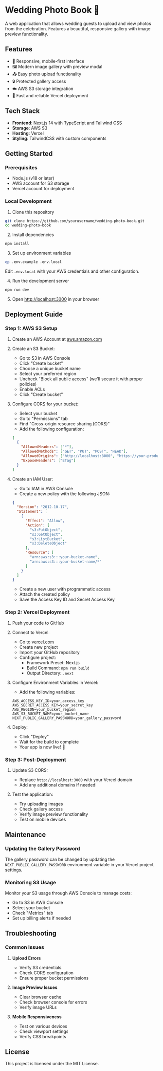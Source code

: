 # Wedding Photo Book 📸

A web application that allows wedding guests to upload and view photos from the celebration. Features a beautiful, responsive gallery with image preview functionality.

## Features

- 📱 Responsive, mobile-first interface
- 🖼️ Modern image gallery with preview modal
- 📤 Easy photo upload functionality
- 🔒 Protected gallery access
- ☁️ AWS S3 storage integration
- 🚀 Fast and reliable Vercel deployment

## Tech Stack

- **Frontend**: Next.js 14 with TypeScript and Tailwind CSS
- **Storage**: AWS S3
- **Hosting**: Vercel
- **Styling**: TailwindCSS with custom components

## Getting Started

### Prerequisites

- Node.js (v18 or later)
- AWS account for S3 storage
- Vercel account for deployment

### Local Development

1. Clone this repository
```bash
git clone https://github.com/yourusername/wedding-photo-book.git
cd wedding-photo-book
```

2. Install dependencies
```bash
npm install
```

3. Set up environment variables
```bash
cp .env.example .env.local
```
Edit `.env.local` with your AWS credentials and other configuration.

4. Run the development server
```bash
npm run dev
```

5. Open [http://localhost:3000](http://localhost:3000) in your browser

## Deployment Guide

### Step 1: AWS S3 Setup

1. Create an AWS Account at [aws.amazon.com](https://aws.amazon.com/)

2. Create an S3 Bucket:
   - Go to S3 in AWS Console
   - Click "Create bucket"
   - Choose a unique bucket name
   - Select your preferred region
   - Uncheck "Block all public access" (we'll secure it with proper policies)
   - Enable ACLs
   - Click "Create bucket"

3. Configure CORS for your bucket:
   - Select your bucket
   - Go to "Permissions" tab
   - Find "Cross-origin resource sharing (CORS)"
   - Add the following configuration:
   ```json
   [
     {
       "AllowedHeaders": ["*"],
       "AllowedMethods": ["GET", "PUT", "POST", "HEAD"],
       "AllowedOrigins": ["http://localhost:3000", "https://your-production-domain.com"],
       "ExposeHeaders": ["ETag"]
     }
   ]
   ```

4. Create an IAM User:
   - Go to IAM in AWS Console
   - Create a new policy with the following JSON:
   ```json
   {
     "Version": "2012-10-17",
     "Statement": [
       {
         "Effect": "Allow",
         "Action": [
           "s3:PutObject",
           "s3:GetObject",
           "s3:ListBucket",
           "s3:DeleteObject"
         ],
         "Resource": [
           "arn:aws:s3:::your-bucket-name",
           "arn:aws:s3:::your-bucket-name/*"
         ]
       }
     ]
   }
   ```
   - Create a new user with programmatic access
   - Attach the created policy
   - Save the Access Key ID and Secret Access Key

### Step 2: Vercel Deployment

1. Push your code to GitHub

2. Connect to Vercel:
   - Go to [vercel.com](https://vercel.com)
   - Create new project
   - Import your GitHub repository
   - Configure project:
     - Framework Preset: Next.js
     - Build Command: `npm run build`
     - Output Directory: `.next`

3. Configure Environment Variables in Vercel:
   - Add the following variables:
   ```
   AWS_ACCESS_KEY_ID=your_access_key
   AWS_SECRET_ACCESS_KEY=your_secret_key
   AWS_REGION=your_bucket_region
   AWS_S3_BUCKET_NAME=your_bucket_name
   NEXT_PUBLIC_GALLERY_PASSWORD=your_gallery_password
   ```

4. Deploy:
   - Click "Deploy"
   - Wait for the build to complete
   - Your app is now live! 🎉

### Step 3: Post-Deployment

1. Update S3 CORS:
   - Replace `http://localhost:3000` with your Vercel domain
   - Add any additional domains if needed

2. Test the application:
   - Try uploading images
   - Check gallery access
   - Verify image preview functionality
   - Test on mobile devices

## Maintenance

### Updating the Gallery Password

The gallery password can be changed by updating the `NEXT_PUBLIC_GALLERY_PASSWORD` environment variable in your Vercel project settings.

### Monitoring S3 Usage

Monitor your S3 usage through AWS Console to manage costs:
- Go to S3 in AWS Console
- Select your bucket
- Check "Metrics" tab
- Set up billing alerts if needed

## Troubleshooting

### Common Issues

1. **Upload Errors**
   - Verify S3 credentials
   - Check CORS configuration
   - Ensure proper bucket permissions

2. **Image Preview Issues**
   - Clear browser cache
   - Check browser console for errors
   - Verify image URLs

3. **Mobile Responsiveness**
   - Test on various devices
   - Check viewport settings
   - Verify CSS breakpoints

## License

This project is licensed under the MIT License. 